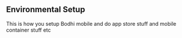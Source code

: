 ## Environmental Setup

This is how you setup Bodhi mobile and do app store stuff and mobile container stuff etc